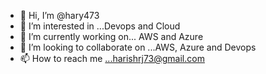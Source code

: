 - 👋 Hi, I’m @hary473
- 👀 I’m interested in ...Devops and Cloud
- 🌱 I’m currently working on... AWS and Azure
- 💞️ I’m looking to collaborate on ...AWS, Azure and Devops
- 📫 How to reach me ...harishrj73@gmail.com

<!---
hary473/hary473 is a ✨ special ✨ repository because its `README.md` (this file) appears on your GitHub profile.
You can click the Preview link to take a look at your changes.
--->
